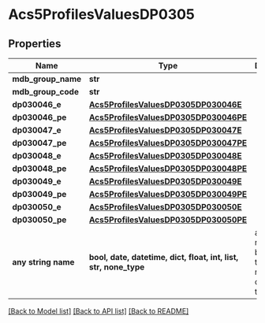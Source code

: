 # Acs5ProfilesValuesDP0305


## Properties
Name | Type | Description | Notes
------------ | ------------- | ------------- | -------------
**mdb_group_name** | **str** |  | 
**mdb_group_code** | **str** |  | 
**dp030046_e** | [**Acs5ProfilesValuesDP0305DP030046E**](Acs5ProfilesValuesDP0305DP030046E.md) |  | 
**dp030046_pe** | [**Acs5ProfilesValuesDP0305DP030046PE**](Acs5ProfilesValuesDP0305DP030046PE.md) |  | 
**dp030047_e** | [**Acs5ProfilesValuesDP0305DP030047E**](Acs5ProfilesValuesDP0305DP030047E.md) |  | 
**dp030047_pe** | [**Acs5ProfilesValuesDP0305DP030047PE**](Acs5ProfilesValuesDP0305DP030047PE.md) |  | 
**dp030048_e** | [**Acs5ProfilesValuesDP0305DP030048E**](Acs5ProfilesValuesDP0305DP030048E.md) |  | 
**dp030048_pe** | [**Acs5ProfilesValuesDP0305DP030048PE**](Acs5ProfilesValuesDP0305DP030048PE.md) |  | 
**dp030049_e** | [**Acs5ProfilesValuesDP0305DP030049E**](Acs5ProfilesValuesDP0305DP030049E.md) |  | 
**dp030049_pe** | [**Acs5ProfilesValuesDP0305DP030049PE**](Acs5ProfilesValuesDP0305DP030049PE.md) |  | 
**dp030050_e** | [**Acs5ProfilesValuesDP0305DP030050E**](Acs5ProfilesValuesDP0305DP030050E.md) |  | 
**dp030050_pe** | [**Acs5ProfilesValuesDP0305DP030050PE**](Acs5ProfilesValuesDP0305DP030050PE.md) |  | 
**any string name** | **bool, date, datetime, dict, float, int, list, str, none_type** | any string name can be used but the value must be the correct type | [optional]

[[Back to Model list]](../README.md#documentation-for-models) [[Back to API list]](../README.md#documentation-for-api-endpoints) [[Back to README]](../README.md)


